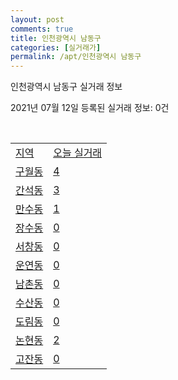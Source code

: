 ```yaml
---
layout: post
comments: true
title: 인천광역시 남동구
categories: [실거래가]
permalink: /apt/인천광역시 남동구
---
```


인천광역시 남동구 실거래 정보

2021년 07월 12일 등록된 실거래 정보: 0건

<script type="text/javascript">
  google.charts.load('current', {'packages':['corechart']});
  google.charts.setOnLoadCallback(drawChart);

  function drawChart() {
    var data = google.visualization.arrayToDataTable([['거래일', '매매', '전월세', '전매'], ['20-07', 292, 485, 2], ['20-08', 415, 698, 5], ['20-09', 389, 610, 2], ['20-10', 567, 736, 4], ['20-11', 707, 643, 3], ['20-12', 824, 696, 3], ['21-01', 803, 1279, 2], ['21-02', 982, 690, 3], ['21-03', 1049, 832, 11], ['21-04', 732, 827, 1], ['21-05', 701, 758, 1], ['21-06', 396, 527, 3], ['21-07', 26, 126, 0]]);

    var options = {
      title: '최근 1년간 유형별 거래량 추이',
      legend: { position: 'bottom' }
    };

    var chart = new google.visualization.LineChart(document.getElementById('columnchart_material'));
    chart.draw(data, (options));
  }
</script>

<div id="columnchart_material" style="width: 95%; margin-left: -35px"></div>
<br>
<table class="sortable">
  <tr>
    <td><a href="#">지역</a></td>
    <td><a href="#">오늘 실거래</a></td>
  </tr>

  
  <tr class="item">
    <td><a href="인천광역시 남동구 구월동">구월동</a></td>
    <td><a href="인천광역시 남동구 구월동">4</a></td>
  </tr>
    

  <tr class="item">
    <td><a href="인천광역시 남동구 간석동">간석동</a></td>
    <td><a href="인천광역시 남동구 간석동">3</a></td>
  </tr>
    

  <tr class="item">
    <td><a href="인천광역시 남동구 만수동">만수동</a></td>
    <td><a href="인천광역시 남동구 만수동">1</a></td>
  </tr>
    

  <tr class="item">
    <td><a href="인천광역시 남동구 장수동">장수동</a></td>
    <td><a href="인천광역시 남동구 장수동">0</a></td>
  </tr>
    

  <tr class="item">
    <td><a href="인천광역시 남동구 서창동">서창동</a></td>
    <td><a href="인천광역시 남동구 서창동">0</a></td>
  </tr>
    

  <tr class="item">
    <td><a href="인천광역시 남동구 운연동">운연동</a></td>
    <td><a href="인천광역시 남동구 운연동">0</a></td>
  </tr>
    

  <tr class="item">
    <td><a href="인천광역시 남동구 남촌동">남촌동</a></td>
    <td><a href="인천광역시 남동구 남촌동">0</a></td>
  </tr>
    

  <tr class="item">
    <td><a href="인천광역시 남동구 수산동">수산동</a></td>
    <td><a href="인천광역시 남동구 수산동">0</a></td>
  </tr>
    

  <tr class="item">
    <td><a href="인천광역시 남동구 도림동">도림동</a></td>
    <td><a href="인천광역시 남동구 도림동">0</a></td>
  </tr>
    

  <tr class="item">
    <td><a href="인천광역시 남동구 논현동">논현동</a></td>
    <td><a href="인천광역시 남동구 논현동">2</a></td>
  </tr>
    

  <tr class="item">
    <td><a href="인천광역시 남동구 고잔동">고잔동</a></td>
    <td><a href="인천광역시 남동구 고잔동">0</a></td>
  </tr>
    


</table>


    